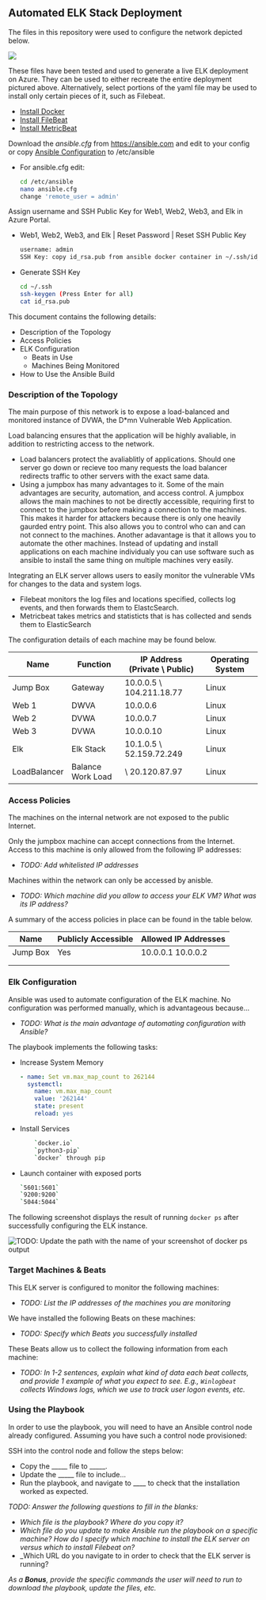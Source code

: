 ## Automated ELK Stack Deployment

The files in this repository were used to configure the network depicted below.

![](Images/NetworkDiagram.png)

These files have been tested and used to generate a live ELK deployment on Azure. They can be used to either recreate the entire deployment pictured above. Alternatively, select portions of the yaml file may be used to install only certain pieces of it, such as Filebeat.

  - [Install Docker](/YAML/install-docker.yml)
  - [Install FileBeat](/YAML/filebeat.yml)
  - [Install MetricBeat](/YAML/metricbeat.yml)

Download the _ansible.cfg_ from https://ansible.com and edit to your config or copy [Ansible Configuration](/Ansible/ansible.cfg) to /etc/ansible
  - For ansible.cfg edit:
    ```bash
    cd /etc/ansible
    nano ansible.cfg
    change 'remote_user = admin'
    ```

Assign username and SSH Public Key for Web1, Web2, Web3, and Elk in Azure Portal. 
  - Web1, Web2, Web3, and Elk | Reset Password | Reset SSH Public Key
    ```bash
    username: admin
    SSH Key: copy id_rsa.pub from ansible docker container in ~/.ssh/id_rsa.pub
    ```
  - Generate SSH Key
    ```bash
    cd ~/.ssh
    ssh-keygen (Press Enter for all)
    cat id_rsa.pub
    ```

This document contains the following details:
- Description of the Topology
- Access Policies
- ELK Configuration
  - Beats in Use
  - Machines Being Monitored
- How to Use the Ansible Build


### Description of the Topology

The main purpose of this network is to expose a load-balanced and monitored instance of DVWA, the D*mn Vulnerable Web Application.

Load balancing ensures that the application will be highly avaliable, in addition to restricting access to the network.
- Load balancers protect the avaliablitly of applications. Should one server go down or recieve too many requests the load balancer redirects traffic to other servers with the exact same data. 
- Using a jumpbox has many advantages to it. Some of the main advantages are security, automation, and access control. A jumpbox allows the main machines to not be directly accessible, requiring first to connect to the jumpbox before making a connection to the machines. This makes it harder for attackers because there is only one heavily gaurded entry point. This also allows you to control who can and can not connect to the machines. Another adavantage is that it allows you to automate the other machines. Instead of updating and install applications on each machine individualy you can use software such as ansible to install the same thing on multiple machines very easily.  


Integrating an ELK server allows users to easily monitor the vulnerable VMs for changes to the data and system logs.
- Filebeat monitors the log files and locations specified, collects log events, and then forwards them to ElastcSearch.
- Metricbeat takes metrics and statisticts that is has collected and sends them to ElasticSearch

The configuration details of each machine may be found below.


| Name     | Function | IP Address (Private \ Public) | Operating System |
|----------|----------|------------|------------------|
| Jump Box | Gateway  | 10.0.0.5 \ 104.211.18.77   | Linux            |
| Web 1    | DWVA     | 10.0.0.6   | Linux            |
| Web 2    | DVWA     | 10.0.0.7   | Linux            |
| Web 3    | DVWA     | 10.0.0.10  | Linux            |
| Elk      | Elk Stack| 10.1.0.5 \ 52.159.72.249   | Linux            |
| LoadBalancer      | Balance Work Load| \ 20.120.87.97   | Linux            |

### Access Policies

The machines on the internal network are not exposed to the public Internet. 

Only the jumpbox machine can accept connections from the Internet. Access to this machine is only allowed from the following IP addresses:
- _TODO: Add whitelisted IP addresses_

Machines within the network can only be accessed by anisble.
- _TODO: Which machine did you allow to access your ELK VM? What was its IP address?_

A summary of the access policies in place can be found in the table below.

| Name     | Publicly Accessible | Allowed IP Addresses |
|----------|---------------------|----------------------|
| Jump Box | Yes                 | 10.0.0.1 10.0.0.2    |
|          |                     |                      |
|          |                     |                      |

### Elk Configuration

Ansible was used to automate configuration of the ELK machine. No configuration was performed manually, which is advantageous because...
- _TODO: What is the main advantage of automating configuration with Ansible?_

The playbook implements the following tasks:
- Increase System Memory
  ```yaml
  - name: Set vm.max_map_count to 262144
    systemctl:
      name: vm.max_map_count
      value: '262144'
      state: present
      reload: yes
  ```
- Install Services
  ```bash
      `docker.io`
      `python3-pip`
      `docker` through pip
- Launch container with exposed ports
  ```bash
  `5601:5601`
  `9200:9200`
  `5044:5044`
  ```

The following screenshot displays the result of running `docker ps` after successfully configuring the ELK instance.

![TODO: Update the path with the name of your screenshot of docker ps output](Images/oldDockerPS.png)

### Target Machines & Beats
This ELK server is configured to monitor the following machines:
- _TODO: List the IP addresses of the machines you are monitoring_

We have installed the following Beats on these machines:
- _TODO: Specify which Beats you successfully installed_

These Beats allow us to collect the following information from each machine:
- _TODO: In 1-2 sentences, explain what kind of data each beat collects, and provide 1 example of what you expect to see. E.g., `Winlogbeat` collects Windows logs, which we use to track user logon events, etc._

### Using the Playbook
In order to use the playbook, you will need to have an Ansible control node already configured. Assuming you have such a control node provisioned: 

SSH into the control node and follow the steps below:
- Copy the _____ file to _____.
- Update the _____ file to include...
- Run the playbook, and navigate to ____ to check that the installation worked as expected.

_TODO: Answer the following questions to fill in the blanks:_
- _Which file is the playbook? Where do you copy it?_
- _Which file do you update to make Ansible run the playbook on a specific machine? How do I specify which machine to install the ELK server on versus which to install Filebeat on?_
- _Which URL do you navigate to in order to check that the ELK server is running?

_As a **Bonus**, provide the specific commands the user will need to run to download the playbook, update the files, etc._
